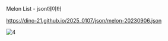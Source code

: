 Melon List  - json데이터

https://dino-21.github.io/2025_0107/json/melon-20230906.json


![4](https://github.com/user-attachments/assets/c25e8165-92be-49cd-8bd5-dca471b242fc)




